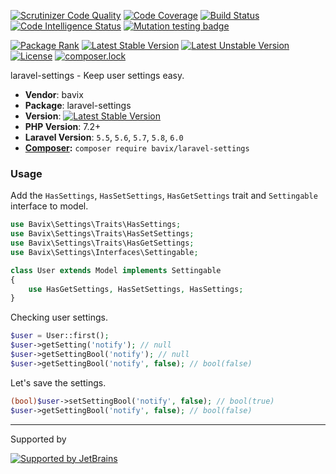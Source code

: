 [![Scrutinizer Code Quality](https://scrutinizer-ci.com/g/bavix/laravel-settings/badges/quality-score.png?b=master)](https://scrutinizer-ci.com/g/bavix/laravel-settings/?branch=master)
[![Code Coverage](https://scrutinizer-ci.com/g/bavix/laravel-settings/badges/coverage.png?b=master)](https://scrutinizer-ci.com/g/bavix/laravel-settings/?branch=master)
[![Build Status](https://scrutinizer-ci.com/g/bavix/laravel-settings/badges/build.png?b=master)](https://scrutinizer-ci.com/g/bavix/laravel-settings/build-status/master)
[![Code Intelligence Status](https://scrutinizer-ci.com/g/bavix/laravel-settings/badges/code-intelligence.svg?b=master)](https://scrutinizer-ci.com/code-intelligence)
[![Mutation testing badge](https://badge.stryker-mutator.io/github.com/bavix/laravel-settings/master)](https://packagist.org/packages/bavix/laravel-settings)

[![Package Rank](https://phppackages.org/p/bavix/laravel-settings/badge/rank.svg)](https://packagist.org/packages/bavix/laravel-settings)
[![Latest Stable Version](https://poser.pugx.org/bavix/laravel-settings/v/stable)](https://packagist.org/packages/bavix/laravel-settings)
[![Latest Unstable Version](https://poser.pugx.org/bavix/laravel-settings/v/unstable)](https://packagist.org/packages/bavix/laravel-settings)
[![License](https://poser.pugx.org/bavix/laravel-settings/license)](https://packagist.org/packages/bavix/laravel-settings)
[![composer.lock](https://poser.pugx.org/bavix/laravel-settings/composerlock)](https://packagist.org/packages/bavix/laravel-settings)

laravel-settings - Keep user settings easy.

* **Vendor**: bavix
* **Package**: laravel-settings
* **Version**: [![Latest Stable Version](https://poser.pugx.org/bavix/laravel-settings/v/stable)](https://packagist.org/packages/bavix/laravel-settings)
* **PHP Version**: 7.2+ 
* **Laravel Version**: `5.5`, `5.6`, `5.7`, `5.8`, `6.0`
* **[Composer](https://getcomposer.org/):** `composer require bavix/laravel-settings`

### Usage
Add the `HasSettings`, `HasSetSettings`, `HasGetSettings` trait and `Settingable` interface to model.
```php
use Bavix\Settings\Traits\HasSettings;
use Bavix\Settings\Traits\HasSetSettings;
use Bavix\Settings\Traits\HasGetSettings;
use Bavix\Settings\Interfaces\Settingable;

class User extends Model implements Settingable
{
    use HasGetSettings, HasSetSettings, HasSettings;
}
```

Checking user settings.

```php
$user = User::first();
$user->getSetting('notify'); // null
$user->getSettingBool('notify'); // null
$user->getSettingBool('notify', false); // bool(false)
```

Let's save the settings.

```php
(bool)$user->setSettingBool('notify', false); // bool(true)
$user->getSettingBool('notify', false); // bool(false)
```

---
Supported by

[![Supported by JetBrains](https://cdn.rawgit.com/bavix/development-through/46475b4b/jetbrains.svg)](https://www.jetbrains.com/)
